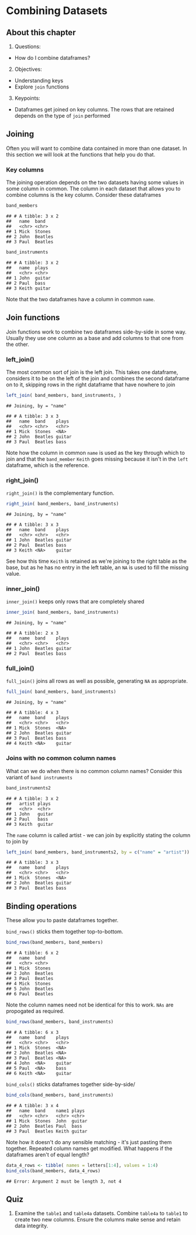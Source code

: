 # Combining Datasets

## About this chapter

1. Questions:
- How do I combine dataframes?
2. Objectives:
- Understanding keys
- Explore `join` functions
3. Keypoints:
- Dataframes get joined on key columns. The rows that are retained depends on the type of `join` performed


## Joining

Often you will want to combine data contained in more than one dataset. In this section we will look at the functions that help you do that.

### Key columns

The joining operation depends on the two datasets having some values in some column in common. The column in each dataset that allows you to combine columns is the key column. Consider these dataframes




```r
band_members
```

```
## # A tibble: 3 x 2
##   name  band   
##   <chr> <chr>  
## 1 Mick  Stones 
## 2 John  Beatles
## 3 Paul  Beatles
```

```r
band_instruments
```

```
## # A tibble: 3 x 2
##   name  plays 
##   <chr> <chr> 
## 1 John  guitar
## 2 Paul  bass  
## 3 Keith guitar
```

Note that the two dataframes have a column in common `name`. 

## Join functions

Join functions work to combine two dataframes side-by-side in some way. Usually they use one column as a base and add columns to that one from the other. 

### left_join()

The most common sort of join is the left join. This takes one dataframe, considers it to be on the left of the join and combines the second dataframe on to it, skipping rows in the right dataframe that have nowhere to join


```r
left_join( band_members, band_instruments, )
```

```
## Joining, by = "name"
```

```
## # A tibble: 3 x 3
##   name  band    plays 
##   <chr> <chr>   <chr> 
## 1 Mick  Stones  <NA>  
## 2 John  Beatles guitar
## 3 Paul  Beatles bass
```

Note how the column in common `name` is used as the key through which to join and that the `band_member` `Keith` goes missing because it isn't in the `left` dataframe, which is the reference. 

### right_join()

`right_join()` is the complementary function. 


```r
right_join( band_members, band_instruments)
```

```
## Joining, by = "name"
```

```
## # A tibble: 3 x 3
##   name  band    plays 
##   <chr> <chr>   <chr> 
## 1 John  Beatles guitar
## 2 Paul  Beatles bass  
## 3 Keith <NA>    guitar
```

See how this time `Keith` is retained as we're joining to the right table as the base, but as he has no entry in the left table, an `NA` is used to fill the missing value.

### inner_join()

`inner_join()` keeps only rows that are completely shared


```r
inner_join( band_members, band_instruments)
```

```
## Joining, by = "name"
```

```
## # A tibble: 2 x 3
##   name  band    plays 
##   <chr> <chr>   <chr> 
## 1 John  Beatles guitar
## 2 Paul  Beatles bass
```

### full_join()

`full_join()` joins all rows as well as possible, generating `NA` as appropriate.


```r
full_join( band_members, band_instruments)
```

```
## Joining, by = "name"
```

```
## # A tibble: 4 x 3
##   name  band    plays 
##   <chr> <chr>   <chr> 
## 1 Mick  Stones  <NA>  
## 2 John  Beatles guitar
## 3 Paul  Beatles bass  
## 4 Keith <NA>    guitar
```

### Joins with no common column names

What can we do when there is no common column names? Consider this variant of `band instruments`


```r
band_instruments2
```

```
## # A tibble: 3 x 2
##   artist plays 
##   <chr>  <chr> 
## 1 John   guitar
## 2 Paul   bass  
## 3 Keith  guitar
```

The `name` column is called artist - we can join by explicitly stating the column to join by


```r
left_join( band_members, band_instruments2, by = c("name" = "artist"))
```

```
## # A tibble: 3 x 3
##   name  band    plays 
##   <chr> <chr>   <chr> 
## 1 Mick  Stones  <NA>  
## 2 John  Beatles guitar
## 3 Paul  Beatles bass
```

## Binding operations

These allow you to paste dataframes together.

`bind_rows()` sticks them together top-to-bottom.


```r
bind_rows(band_members, band_members)
```

```
## # A tibble: 6 x 2
##   name  band   
##   <chr> <chr>  
## 1 Mick  Stones 
## 2 John  Beatles
## 3 Paul  Beatles
## 4 Mick  Stones 
## 5 John  Beatles
## 6 Paul  Beatles
```

Note the column names need not be identical for this to work. `NAs` are propogated as required.


```r
bind_rows(band_members, band_instruments)
```

```
## # A tibble: 6 x 3
##   name  band    plays 
##   <chr> <chr>   <chr> 
## 1 Mick  Stones  <NA>  
## 2 John  Beatles <NA>  
## 3 Paul  Beatles <NA>  
## 4 John  <NA>    guitar
## 5 Paul  <NA>    bass  
## 6 Keith <NA>    guitar
```

`bind_cols()` sticks dataframes together side-by-side/

```r
bind_cols(band_members, band_instruments)
```

```
## # A tibble: 3 x 4
##   name  band    name1 plays 
##   <chr> <chr>   <chr> <chr> 
## 1 Mick  Stones  John  guitar
## 2 John  Beatles Paul  bass  
## 3 Paul  Beatles Keith guitar
```

Note how it doesn't do any sensible matching - it's just pasting them together. Repeated column names get modified. What happens if the dataframes aren't of equal length?


```r
data_4_rows <- tibble( names = letters[1:4], values = 1:4)
bind_cols(band_members, data_4_rows)
```

```
## Error: Argument 2 must be length 3, not 4
```

## Quiz

1. Examine the `table1` and `table4a` datasets. Combine  `table4a` to `table1` to create two new columns. Ensure the columns make sense and retain data integrity.
